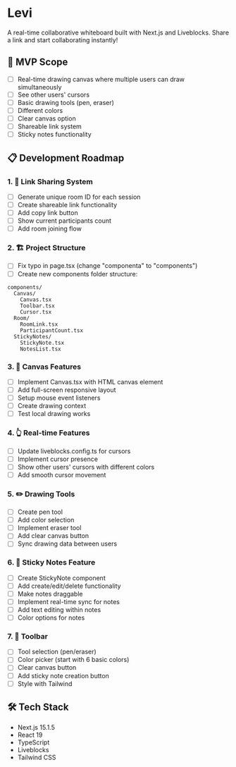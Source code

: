 # Levi

A real-time collaborative whiteboard built with Next.js and Liveblocks. Share a link and start collaborating instantly!

## 🎯 MVP Scope
- [ ] Real-time drawing canvas where multiple users can draw simultaneously
- [ ] See other users' cursors
- [ ] Basic drawing tools (pen, eraser)
- [ ] Different colors
- [ ] Clear canvas option
- [ ] Shareable link system
- [ ] Sticky notes functionality

## 📋 Development Roadmap

### 1. 🔗 Link Sharing System
- [ ] Generate unique room ID for each session
- [ ] Create shareable link functionality
- [ ] Add copy link button
- [ ] Show current participants count
- [ ] Add room joining flow

### 2. 🏗️ Project Structure
- [ ] Fix typo in page.tsx (change "componenta" to "components")
- [ ] Create new components folder structure:
```
components/
  Canvas/
    Canvas.tsx
    Toolbar.tsx
    Cursor.tsx
  Room/
    RoomLink.tsx
    ParticipantCount.tsx
  StickyNotes/
    StickyNote.tsx
    NotesList.tsx
```

### 3. 🎨 Canvas Features
- [ ] Implement Canvas.tsx with HTML canvas element
- [ ] Add full-screen responsive layout
- [ ] Setup mouse event listeners
- [ ] Create drawing context
- [ ] Test local drawing works

### 4. 👆 Real-time Features
- [ ] Update liveblocks.config.ts for cursors
- [ ] Implement cursor presence
- [ ] Show other users' cursors with different colors
- [ ] Add smooth cursor movement

### 5. ✏️ Drawing Tools
- [ ] Create pen tool
- [ ] Add color selection
- [ ] Implement eraser tool
- [ ] Add clear canvas button
- [ ] Sync drawing data between users

### 6. 📝 Sticky Notes Feature
- [ ] Create StickyNote component
- [ ] Add create/edit/delete functionality
- [ ] Make notes draggable
- [ ] Implement real-time sync for notes
- [ ] Add text editing within notes
- [ ] Color options for notes

### 7. 🧰 Toolbar
- [ ] Tool selection (pen/eraser)
- [ ] Color picker (start with 6 basic colors)
- [ ] Clear canvas button
- [ ] Add sticky note creation button
- [ ] Style with Tailwind

## 🛠️ Tech Stack

- Next.js 15.1.5
- React 19
- TypeScript
- Liveblocks
- Tailwind CSS
 